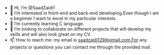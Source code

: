 - 👋 Hi, I’m @SaadZaidi1
- 👀 I’m interested in front-end and back-end developing.Even though I am a beginner I want to excel in my particular interests.
- 🌱 I’m currently learning C language.
- 💞️ I’m looking to collaborate on different projects that will develop my skills and will also look great on my CV.
- 📫 How to reach me: my email is saadzaidi129@gmail.com.For any projects or questions you can contact me through the provided mail.

<!---
SaadZaidi1/SaadZaidi1 is a ✨ special ✨ repository because its `README.md` (this file) appears on your GitHub profile.
You can click the Preview link to take a look at your changes.
--->
